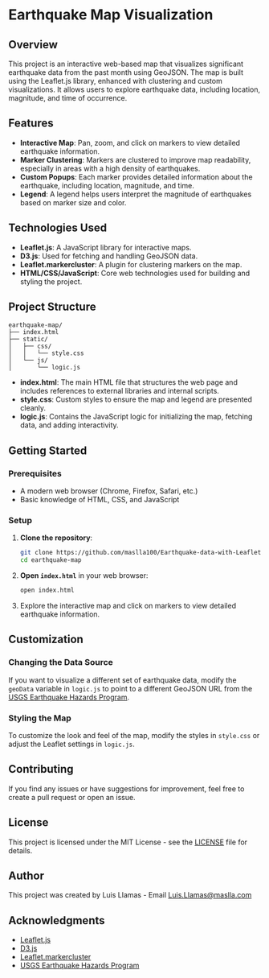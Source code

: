 

# Earthquake Map Visualization

## Overview

This project is an interactive web-based map that visualizes significant earthquake data from the past month using GeoJSON. The map is built using the Leaflet.js library, enhanced with clustering and custom visualizations. It allows users to explore earthquake data, including location, magnitude, and time of occurrence.

## Features

- **Interactive Map**: Pan, zoom, and click on markers to view detailed earthquake information.
- **Marker Clustering**: Markers are clustered to improve map readability, especially in areas with a high density of earthquakes.
- **Custom Popups**: Each marker provides detailed information about the earthquake, including location, magnitude, and time.
- **Legend**: A legend helps users interpret the magnitude of earthquakes based on marker size and color.

## Technologies Used

- **Leaflet.js**: A JavaScript library for interactive maps.
- **D3.js**: Used for fetching and handling GeoJSON data.
- **Leaflet.markercluster**: A plugin for clustering markers on the map.
- **HTML/CSS/JavaScript**: Core web technologies used for building and styling the project.

## Project Structure

```
earthquake-map/
├── index.html
├── static/
│   ├── css/
│   │   └── style.css
│   └── js/
│       └── logic.js
```

- **index.html**: The main HTML file that structures the web page and includes references to external libraries and internal scripts.
- **style.css**: Custom styles to ensure the map and legend are presented cleanly.
- **logic.js**: Contains the JavaScript logic for initializing the map, fetching data, and adding interactivity.

## Getting Started

### Prerequisites

- A modern web browser (Chrome, Firefox, Safari, etc.)
- Basic knowledge of HTML, CSS, and JavaScript

### Setup

1. **Clone the repository**:
   ```bash
   git clone https://github.com/maslla100/Earthquake-data-with-Leaflet
   cd earthquake-map
   ```

2. **Open `index.html`** in your web browser:
   ```bash
   open index.html
   ```

3. Explore the interactive map and click on markers to view detailed earthquake information.

## Customization

### Changing the Data Source

If you want to visualize a different set of earthquake data, modify the `geoData` variable in `logic.js` to point to a different GeoJSON URL from the [USGS Earthquake Hazards Program](https://earthquake.usgs.gov/earthquakes/feed/v1.0/geojson.php).

### Styling the Map

To customize the look and feel of the map, modify the styles in `style.css` or adjust the Leaflet settings in `logic.js`.

## Contributing

If you find any issues or have suggestions for improvement, feel free to create a pull request or open an issue.

## License

This project is licensed under the MIT License - see the [LICENSE](LICENSE) file for details.

## Author
This project was created by Luis Llamas - Email Luis.Llamas@maslla.com
## Acknowledgments

- [Leaflet.js](https://leafletjs.com/)
- [D3.js](https://d3js.org/)
- [Leaflet.markercluster](https://github.com/Leaflet/Leaflet.markercluster)
- [USGS Earthquake Hazards Program](https://earthquake.usgs.gov/)

```

